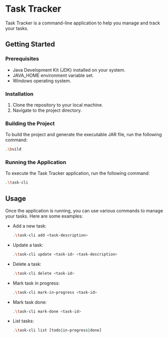 # Task Tracker

Task Tracker is a command-line application to help you manage and track your tasks.

## Getting Started

### Prerequisites

- Java Development Kit (JDK) installed on your system.
- JAVA_HOME environment variable set.
- Windows operating system.

### Installation

1. Clone the repository to your local machine.
2. Navigate to the project directory.

### Building the Project

To build the project and generate the executable JAR file, run the following command:

```sh
.\build
```

### Running the Application

To execute the Task Tracker application, run the following command:

```sh
.\task-cli
```

## Usage

Once the application is running, you can use various commands to manage your tasks. Here are some examples:

- Add a new task:
    ```sh
    .\task-cli add <task-description>
    ```

- Update a task:
    ```sh
    .\task-cli update <task-id> <task-description>
    ```

- Delete a task:
    ```sh
    .\task-cli delete <task-id>
    ```

- Mark task in progress:
    ```sh
    .\task-cli mark-in-progress <task-id>
    ```

- Mark task done:
    ```sh
    .\task-cli mark-done <task-id>
    ```

- List tasks:
    ```sh
    .\task-cli list [todo|in-progress|done]
    ```
